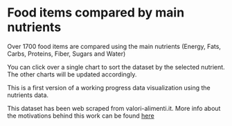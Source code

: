 # Food items compared by main nutrients

Over 1700 food items are compared using the main nutrients (Energy, Fats, Carbs, Proteins, Fiber, Sugars and Water)

You can click over a single chart to sort the dataset by the selected nutrient.
The other charts will be updated accordingly.

This is a first version of a working progress data visualization using the nutrients data.

This dataset has been web scraped from valori-alimenti.it.
More info about the motivations behind this work can be found [here](https://github.com/abusedmedia/Scraping-data-in-the-kitchen)